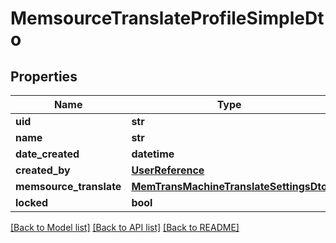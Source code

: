 # MemsourceTranslateProfileSimpleDto

## Properties
Name | Type | Description | Notes
------------ | ------------- | ------------- | -------------
**uid** | **str** |  | [optional] 
**name** | **str** |  | [optional] 
**date_created** | **datetime** |  | [optional] 
**created_by** | [**UserReference**](UserReference.md) |  | [optional] 
**memsource_translate** | [**MemTransMachineTranslateSettingsDto**](MemTransMachineTranslateSettingsDto.md) |  | [optional] 
**locked** | **bool** |  | [optional] 

[[Back to Model list]](../README.md#documentation-for-models) [[Back to API list]](../README.md#documentation-for-api-endpoints) [[Back to README]](../README.md)

